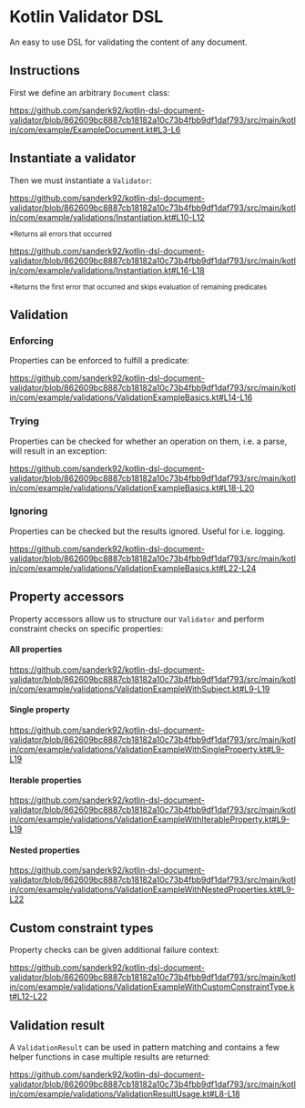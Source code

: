 # Kotlin Validator DSL
An easy to use DSL for validating the content of any document.

## Instructions

First we define an arbitrary `Document` class:

https://github.com/sanderk92/kotlin-dsl-document-validator/blob/862609bc8887cb18182a10c73b4fbb9df1daf793/src/main/kotlin/com/example/ExampleDocument.kt#L3-L6

## Instantiate a validator

Then we must instantiate a `Validator`:

https://github.com/sanderk92/kotlin-dsl-document-validator/blob/862609bc8887cb18182a10c73b4fbb9df1daf793/src/main/kotlin/com/example/validations/Instantiation.kt#L10-L12

<sup>*Returns all errors that occurred<sup>

https://github.com/sanderk92/kotlin-dsl-document-validator/blob/862609bc8887cb18182a10c73b4fbb9df1daf793/src/main/kotlin/com/example/validations/Instantiation.kt#L16-L18

<sup>*Returns the first error that occurred and skips evaluation of remaining predicates<sup>

## Validation

### Enforcing

Properties can be enforced to fulfill a predicate:

https://github.com/sanderk92/kotlin-dsl-document-validator/blob/862609bc8887cb18182a10c73b4fbb9df1daf793/src/main/kotlin/com/example/validations/ValidationExampleBasics.kt#L14-L16

### Trying

Properties can be checked for whether an operation on them, i.e. a parse, will result in an exception:

https://github.com/sanderk92/kotlin-dsl-document-validator/blob/862609bc8887cb18182a10c73b4fbb9df1daf793/src/main/kotlin/com/example/validations/ValidationExampleBasics.kt#L18-L20

### Ignoring

Properties can be checked but the results ignored. Useful for i.e. logging.

https://github.com/sanderk92/kotlin-dsl-document-validator/blob/862609bc8887cb18182a10c73b4fbb9df1daf793/src/main/kotlin/com/example/validations/ValidationExampleBasics.kt#L22-L24

## Property accessors

Property accessors allow us to structure our `Validator` and perform constraint checks on specific properties:

#### All properties

https://github.com/sanderk92/kotlin-dsl-document-validator/blob/862609bc8887cb18182a10c73b4fbb9df1daf793/src/main/kotlin/com/example/validations/ValidationExampleWithSubject.kt#L9-L19

#### Single property

https://github.com/sanderk92/kotlin-dsl-document-validator/blob/862609bc8887cb18182a10c73b4fbb9df1daf793/src/main/kotlin/com/example/validations/ValidationExampleWithSingleProperty.kt#L9-L19

#### Iterable properties

https://github.com/sanderk92/kotlin-dsl-document-validator/blob/862609bc8887cb18182a10c73b4fbb9df1daf793/src/main/kotlin/com/example/validations/ValidationExampleWithIterableProperty.kt#L9-L19

#### Nested properties

https://github.com/sanderk92/kotlin-dsl-document-validator/blob/862609bc8887cb18182a10c73b4fbb9df1daf793/src/main/kotlin/com/example/validations/ValidationExampleWithNestedProperties.kt#L9-L22

## Custom constraint types

Property checks can be given additional failure context:

https://github.com/sanderk92/kotlin-dsl-document-validator/blob/862609bc8887cb18182a10c73b4fbb9df1daf793/src/main/kotlin/com/example/validations/ValidationExampleWithCustomConstraintType.kt#L12-L22

## Validation result

A `ValidationResult` can be used in pattern matching and contains a few helper functions in case multiple results are returned:

https://github.com/sanderk92/kotlin-dsl-document-validator/blob/862609bc8887cb18182a10c73b4fbb9df1daf793/src/main/kotlin/com/example/validations/ValidationResultUsage.kt#L8-L18